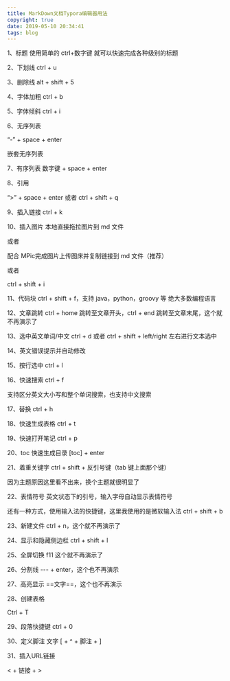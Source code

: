 ```yaml
---
title: MarkDown文档Typora编辑器用法
copyright: true
date: 2019-05-10 20:34:41
tags: blog
---
```


1、标题
使用简单的 ctrl+数字键 就可以快速完成各种级别的标题



2、下划线
ctrl + u



3、删除线
alt + shift + 5



4、字体加粗
ctrl + b



5、字体倾斜
ctrl + i



6、无序列表

“-”  + space  +  enter



嵌套无序列表



7、有序列表
数字键 + space + enter



8、引用

“>”  +  space + enter 或者 ctrl + shift + q



9、插入链接
ctrl + k



10、插入图片
本地直接拖拉图片到 md 文件 

或者

配合 MPic完成图片上传图床并复制链接到 md 文件（推荐）

或者 

ctrl + shift + i



11、代码块
ctrl + shift + f，支持 java，python，groovy 等 绝大多数编程语言



12、文章跳转
ctrl + home 跳转至文章开头，ctrl + end 跳转至文章末尾，这个就不再演示了



13、选中英文单词/中文
ctrl + d 或者 ctrl + shift + left/right 左右进行文本选中



14、英文错误提示并自动修改

15、按行选中
ctrl + l



16、快速搜索
ctrl + f



支持区分英文大小写和整个单词搜索，也支持中文搜索



17、替换
ctrl + h



18、快速生成表格
ctrl + t



19、快速打开笔记
ctrl + p



20、toc 快速生成目录
[toc] + enter



21、着重关键字
ctrl + shift + 反引号键（tab 键上面那个键）



因为主题原因这里看不出来，换个主题就很明显了

22、表情符号
英文状态下的引号，输入字母自动显示表情符号



还有一种方式，使用输入法的快捷键，这里我使用的是微软输入法 ctrl + shift + b



23、新建文件
ctrl + n，这个就不再演示了



24、显示和隐藏侧边栏
ctrl + shift + l



25、全屏切换
f11 这个就不再演示了



26、分割线
--- + enter，这个也不再演示



27、高亮显示
==文字==，这个也不再演示



28、创建表格

Ctrl + T



29、段落快捷键
ctrl + 0



30、定义脚注
文字    [  +   ^  +  脚注  +  ]



31、插入URL链接

<  +  链接  + >



